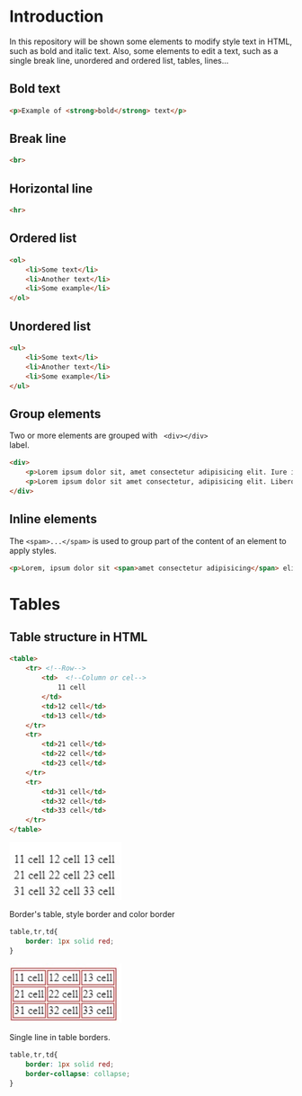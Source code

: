 # Introduction
In this repository will be shown some elements to modify style text in HTML, such as bold and italic text. Also, some elements to edit a text, such as a single break line, unordered and ordered list, tables, lines...

## Bold text
```html
<p>Example of <strong>bold</strong> text</p>
```
## Break line
```html
<br>
```
## Horizontal line
```html
<hr>
```
## Ordered list
```html
<ol>
    <li>Some text</li>
    <li>Another text</li>
    <li>Some example</li>
</ol>
```
## Unordered list
```html
<ul>
    <li>Some text</li>
    <li>Another text</li>
    <li>Some example</li>
</ul>
```

## Group elements
Two or more elements are grouped with <code> \<div\>\</div\> </code> label.
```html
<div>
    <p>Lorem ipsum dolor sit, amet consectetur adipisicing elit. Iure iste perferendis ipsam voluptas qui vitae ducimus ipsa pariatur, sed cum consectetur inventore id laboriosam assumenda iusto saepe corporis molestiae eligendi.</p>
    <p>Lorem ipsum dolor sit amet consectetur, adipisicing elit. Libero dolor doloremque assumenda ipsa ullam ea, dolorum consequuntur optio autem quo tenetur repellendus, facere mollitia? Asperiores dignissimos nihil repellendus cum architecto?</p>
</div>
```
## Inline elements
The <code>\<spam\>...\</spam\></code> is used to group part of the content of an element to apply styles.
```html
<p>Lorem, ipsum dolor sit <span>amet consectetur adipisicing</span> elit. Minima at blanditiis id enim molestiae ex! Mollitia, voluptatum? Esse debitis quam libero ad fugit voluptatibus ab. Porro unde a maxime pariatur! Lorem, ipsum dolor sit amet consectetur adipisicing elit. Nesciunt <span>aperiam iste at minima itaque</span> quaerat sapiente fugit saepe suscipit. Iusto natus voluptatibus molestias architecto possimus pariatur repellat culpa autem rem.</p>
```

# Tables

## Table structure in HTML
```html
<table>
    <tr> <!--Row-->
        <td>  <!--Column or cel-->
            11 cell
        </td>
        <td>12 cell</td>
        <td>13 cell</td>
    </tr>
    <tr>
        <td>21 cell</td>
        <td>22 cell</td>
        <td>23 cell</td>
    </tr>
    <tr>
        <td>31 cell</td>
        <td>32 cell</td>
        <td>33 cell</td>
    </tr>
</table>
```
<img src="./figuresReadme/table_simple.jpg" width="200"/>

Border's table, style border and color border
```css
table,tr,td{
    border: 1px solid red;
}
```
<img src="./figuresReadme/table_border_and_color.jpg" width="200"/>

Single line in table borders.
```css
table,tr,td{
    border: 1px solid red;
    border-collapse: collapse;
}
```

